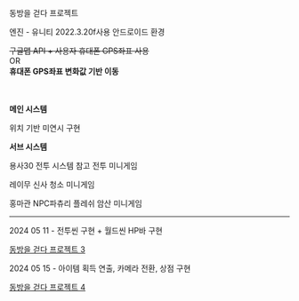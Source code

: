 동방을 걷다 프로젝트

엔진 - 유니티 2022.3.20f사용
안드로이드 환경

~~구글맵 API + 사용자 휴대폰 GPS좌표 사용~~
<br/>
OR
<br/>
**휴대폰 GPS좌표 변화값 기반 이동**
<br/><br/><br/>


__메인 시스템__

위치 기반 미연시 구현


__서브 시스템__

용사30 전투 시스템 참고 전투 미니게임

레이무 신사 청소 미니게임

홍마관 NPC파츄리 플레쉬 암산 미니게임



________________________________________________________________________



2024 05 11 - 전투씬 구현 + 월드씬 HP바 구현

[동방을 걷다 프로젝트 3](https://nonamed02.tistory.com/4)



2024 05 15 - 아이템 획득 연출, 카메라 전환, 상점 구현

[동방을 걷다 프로젝트 4](https://nonamed02.tistory.com/9)
